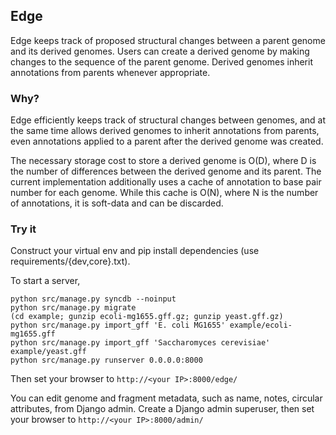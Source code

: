 
## Edge

Edge keeps track of proposed structural changes between a parent genome and its
derived genomes. Users can create a derived genome by making changes to the
sequence of the parent genome. Derived genomes inherit annotations from parents
whenever appropriate.


### Why?

Edge efficiently keeps track of structural changes between genomes, and at the
same time allows derived genomes to inherit annotations from parents, even
annotations applied to a parent after the derived genome was created.

The necessary storage cost to store a derived genome is O(D), where D is the
number of differences between the derived genome and its parent. The current
implementation additionally uses a cache of annotation to base pair number for
each genome. While this cache is O(N), where N is the number of annotations, it
is soft-data and can be discarded.


### Try it

Construct your virtual env and pip install dependencies (use
requirements/{dev,core}.txt).

To start a server,

```
python src/manage.py syncdb --noinput
python src/manage.py migrate
(cd example; gunzip ecoli-mg1655.gff.gz; gunzip yeast.gff.gz)
python src/manage.py import_gff 'E. coli MG1655' example/ecoli-mg1655.gff
python src/manage.py import_gff 'Saccharomyces cerevisiae' example/yeast.gff
python src/manage.py runserver 0.0.0.0:8000
```

Then set your browser to ```http://<your IP>:8000/edge/```

You can edit genome and fragment metadata, such as name, notes, circular
attributes, from Django admin. Create a Django admin superuser, then set your
browser to ```http://<your IP>:8000/admin/```

